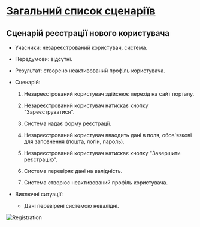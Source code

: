 # [Загальний список сценаріїв](https://github.com/MkZb/ODB/blob/master/doc/requests.md#3-%D1%81%D1%86%D0%B5%D0%BD%D0%B0%D1%80%D1%96%D1%97)
## Сценарій реєстрації нового користувача

- Учасники: незареєстрований користувач, система.

- Передумови: відсутні.

- Результат: створено неактивований профіль користувача.

- Сценарій:

    1. Незареєстрований користувач здійснює перехід на сайт порталу.
    
    2. Незареєстрований користувач натискає кнопку "Зареєструватися".
    
    3. Система надає форму реєстрації.
    
    4. Незареєстрований користувач вваодить дані в поля, обов'язкові для заповнення (пошта, логін, пароль).
    
    5. Незареєстрований користувач натискає кнопку "Завершити реєстрацію".
    
    6. Система перевіряє дані на валідність.
    
    7. Система створює неактивований профіль користувача.
   
- Виключні ситуації:
	- Дані перевірені системою невалідні.
		
![Registration](https://i.imgur.com/OKxU0M4.png)
